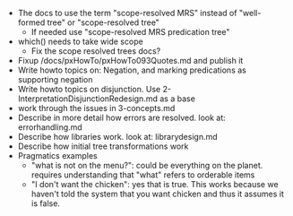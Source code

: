 - The docs to use the term "scope-resolved MRS" instead of "well-formed tree" or "scope-resolved tree"
  - If needed use "scope-resolved MRS predication tree"
- which() needs to take wide scope
    - Fix the scope resolved trees docs?
- Fixup /docs/pxHowTo/pxHowTo093Quotes.md and publish it
- Write howto topics on: Negation, and marking predications as supporting negation
- Write howto topics on disjunction.  Use 2-InterpretationDisjunctionRedesign.md as a base
- work through the issues in 3-concepts.md
- Describe in more detail how errors are resolved.  look at: errorhandling.md
- Describe how libraries work.  look at: librarydesign.md
- Describe how initial tree transformations work
- Pragmatics examples
  - "what is not on the menu?": could be everything on the planet. requires understanding that "what" refers to orderable items
  - "I don't want the chicken": yes that is true. This works because we haven't told the system that you want chicken and thus it assumes it is false.